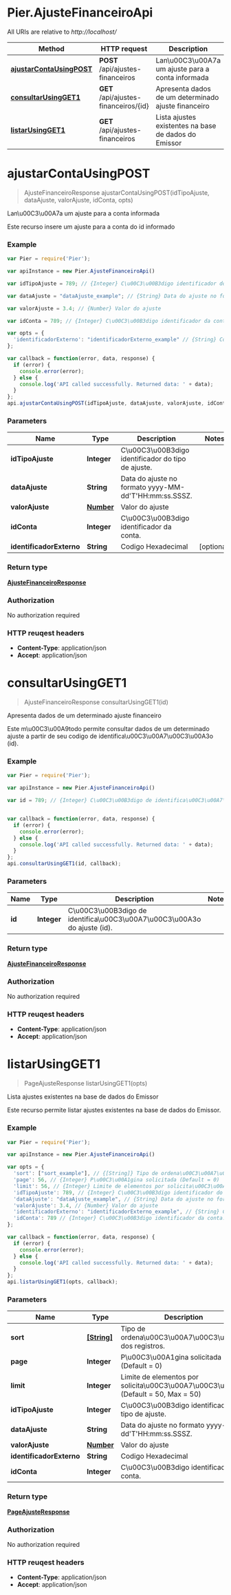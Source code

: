 # Pier.AjusteFinanceiroApi

All URIs are relative to *http://localhost/*

Method | HTTP request | Description
------------- | ------------- | -------------
[**ajustarContaUsingPOST**](AjusteFinanceiroApi.md#ajustarContaUsingPOST) | **POST** /api/ajustes-financeiros | Lan\u00C3\u00A7a um ajuste para a conta informada
[**consultarUsingGET1**](AjusteFinanceiroApi.md#consultarUsingGET1) | **GET** /api/ajustes-financeiros/{id} | Apresenta dados de um determinado ajuste financeiro
[**listarUsingGET1**](AjusteFinanceiroApi.md#listarUsingGET1) | **GET** /api/ajustes-financeiros | Lista ajustes existentes na base de dados do Emissor


<a name="ajustarContaUsingPOST"></a>
# **ajustarContaUsingPOST**
> AjusteFinanceiroResponse ajustarContaUsingPOST(idTipoAjuste, dataAjuste, valorAjuste, idConta, opts)

Lan\u00C3\u00A7a um ajuste para a conta informada

Este recurso insere um ajuste para a conta do id informado

### Example
```javascript
var Pier = require('Pier');

var apiInstance = new Pier.AjusteFinanceiroApi()

var idTipoAjuste = 789; // {Integer} C\u00C3\u00B3digo identificador do tipo de ajuste.

var dataAjuste = "dataAjuste_example"; // {String} Data do ajuste no formato yyyy-MM-dd'T'HH:mm:ss.SSSZ.

var valorAjuste = 3.4; // {Number} Valor do ajuste

var idConta = 789; // {Integer} C\u00C3\u00B3digo identificador da conta.

var opts = { 
  'identificadorExterno': "identificadorExterno_example" // {String} Codigo Hexadecimal
};

var callback = function(error, data, response) {
  if (error) {
    console.error(error);
  } else {
    console.log('API called successfully. Returned data: ' + data);
  }
};
api.ajustarContaUsingPOST(idTipoAjuste, dataAjuste, valorAjuste, idConta, opts, callback);
```

### Parameters

Name | Type | Description  | Notes
------------- | ------------- | ------------- | -------------
 **idTipoAjuste** | **Integer**| C\u00C3\u00B3digo identificador do tipo de ajuste. | 
 **dataAjuste** | **String**| Data do ajuste no formato yyyy-MM-dd&#39;T&#39;HH:mm:ss.SSSZ. | 
 **valorAjuste** | [**Number**](.md)| Valor do ajuste | 
 **idConta** | **Integer**| C\u00C3\u00B3digo identificador da conta. | 
 **identificadorExterno** | **String**| Codigo Hexadecimal | [optional] 

### Return type

[**AjusteFinanceiroResponse**](AjusteFinanceiroResponse.md)

### Authorization

No authorization required

### HTTP reuqest headers

 - **Content-Type**: application/json
 - **Accept**: application/json

<a name="consultarUsingGET1"></a>
# **consultarUsingGET1**
> AjusteFinanceiroResponse consultarUsingGET1(id)

Apresenta dados de um determinado ajuste financeiro

Este m\u00C3\u00A9todo permite consultar dados de um determinado ajuste a partir de seu codigo de identifica\u00C3\u00A7\u00C3\u00A3o (id).

### Example
```javascript
var Pier = require('Pier');

var apiInstance = new Pier.AjusteFinanceiroApi()

var id = 789; // {Integer} C\u00C3\u00B3digo de identifica\u00C3\u00A7\u00C3\u00A3o do ajuste (id).


var callback = function(error, data, response) {
  if (error) {
    console.error(error);
  } else {
    console.log('API called successfully. Returned data: ' + data);
  }
};
api.consultarUsingGET1(id, callback);
```

### Parameters

Name | Type | Description  | Notes
------------- | ------------- | ------------- | -------------
 **id** | **Integer**| C\u00C3\u00B3digo de identifica\u00C3\u00A7\u00C3\u00A3o do ajuste (id). | 

### Return type

[**AjusteFinanceiroResponse**](AjusteFinanceiroResponse.md)

### Authorization

No authorization required

### HTTP reuqest headers

 - **Content-Type**: application/json
 - **Accept**: application/json

<a name="listarUsingGET1"></a>
# **listarUsingGET1**
> PageAjusteResponse listarUsingGET1(opts)

Lista ajustes existentes na base de dados do Emissor

Este recurso permite listar ajustes existentes na base de dados do Emissor.

### Example
```javascript
var Pier = require('Pier');

var apiInstance = new Pier.AjusteFinanceiroApi()

var opts = { 
  'sort': ["sort_example"], // {[String]} Tipo de ordena\u00C3\u00A7\u00C3\u00A3o dos registros.
  'page': 56, // {Integer} P\u00C3\u00A1gina solicitada (Default = 0)
  'limit': 56, // {Integer} Limite de elementos por solicita\u00C3\u00A7\u00C3\u00A3o (Default = 50, Max = 50)
  'idTipoAjuste': 789, // {Integer} C\u00C3\u00B3digo identificador do tipo de ajuste.
  'dataAjuste': "dataAjuste_example", // {String} Data do ajuste no formato yyyy-MM-dd'T'HH:mm:ss.SSSZ.
  'valorAjuste': 3.4, // {Number} Valor do ajuste
  'identificadorExterno': "identificadorExterno_example", // {String} Codigo Hexadecimal
  'idConta': 789 // {Integer} C\u00C3\u00B3digo identificador da conta.
};

var callback = function(error, data, response) {
  if (error) {
    console.error(error);
  } else {
    console.log('API called successfully. Returned data: ' + data);
  }
};
api.listarUsingGET1(opts, callback);
```

### Parameters

Name | Type | Description  | Notes
------------- | ------------- | ------------- | -------------
 **sort** | [**[String]**](String.md)| Tipo de ordena\u00C3\u00A7\u00C3\u00A3o dos registros. | [optional] 
 **page** | **Integer**| P\u00C3\u00A1gina solicitada (Default = 0) | [optional] 
 **limit** | **Integer**| Limite de elementos por solicita\u00C3\u00A7\u00C3\u00A3o (Default = 50, Max = 50) | [optional] 
 **idTipoAjuste** | **Integer**| C\u00C3\u00B3digo identificador do tipo de ajuste. | [optional] 
 **dataAjuste** | **String**| Data do ajuste no formato yyyy-MM-dd&#39;T&#39;HH:mm:ss.SSSZ. | [optional] 
 **valorAjuste** | [**Number**](.md)| Valor do ajuste | [optional] 
 **identificadorExterno** | **String**| Codigo Hexadecimal | [optional] 
 **idConta** | **Integer**| C\u00C3\u00B3digo identificador da conta. | [optional] 

### Return type

[**PageAjusteResponse**](PageAjusteResponse.md)

### Authorization

No authorization required

### HTTP reuqest headers

 - **Content-Type**: application/json
 - **Accept**: application/json

